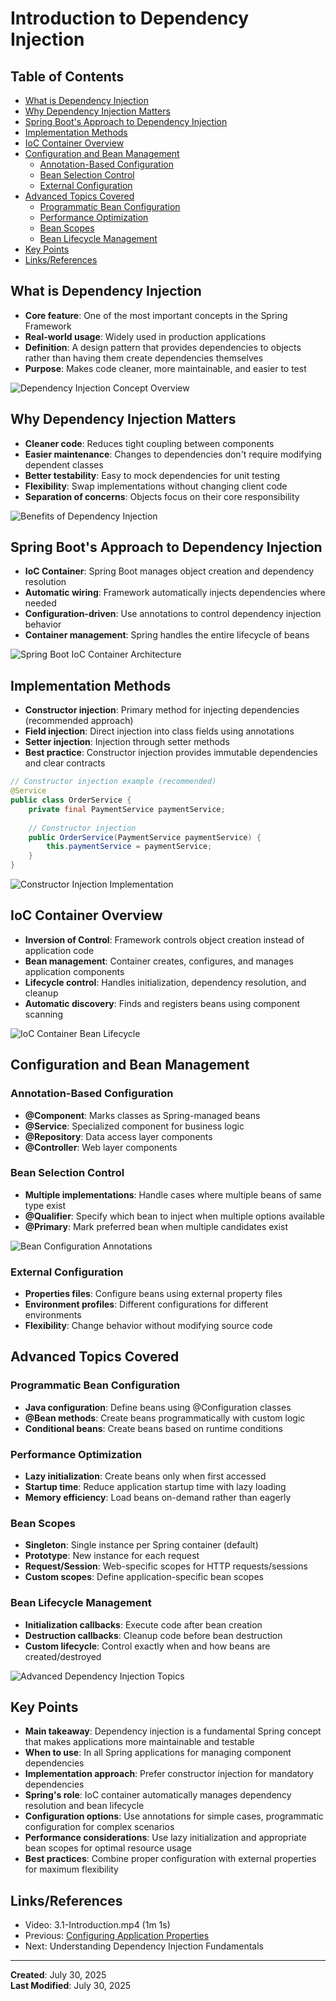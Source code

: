# Introduction to Dependency Injection

<!-- omit from toc -->
## Table of Contents

- [What is Dependency Injection](#what-is-dependency-injection)
- [Why Dependency Injection Matters](#why-dependency-injection-matters)
- [Spring Boot's Approach to Dependency Injection](#spring-boots-approach-to-dependency-injection)
- [Implementation Methods](#implementation-methods)
- [IoC Container Overview](#ioc-container-overview)
- [Configuration and Bean Management](#configuration-and-bean-management)
  - [Annotation-Based Configuration](#annotation-based-configuration)
  - [Bean Selection Control](#bean-selection-control)
  - [External Configuration](#external-configuration)
- [Advanced Topics Covered](#advanced-topics-covered)
  - [Programmatic Bean Configuration](#programmatic-bean-configuration)
  - [Performance Optimization](#performance-optimization)
  - [Bean Scopes](#bean-scopes)
  - [Bean Lifecycle Management](#bean-lifecycle-management)
- [Key Points](#key-points)
- [Links/References](#linksreferences)

## What is Dependency Injection

- **Core feature**: One of the most important concepts in the Spring Framework
- **Real-world usage**: Widely used in production applications
- **Definition**: A design pattern that provides dependencies to objects rather than having them create dependencies themselves
- **Purpose**: Makes code cleaner, more maintainable, and easier to test

![Dependency Injection Concept Overview](assets/dependency-injection-concept-overview.png)

## Why Dependency Injection Matters

- **Cleaner code**: Reduces tight coupling between components
- **Easier maintenance**: Changes to dependencies don't require modifying dependent classes
- **Better testability**: Easy to mock dependencies for unit testing
- **Flexibility**: Swap implementations without changing client code
- **Separation of concerns**: Objects focus on their core responsibility

![Benefits of Dependency Injection](assets/dependency-injection-benefits-diagram.png)

## Spring Boot's Approach to Dependency Injection

- **IoC Container**: Spring Boot manages object creation and dependency resolution
- **Automatic wiring**: Framework automatically injects dependencies where needed
- **Configuration-driven**: Use annotations to control dependency injection behavior
- **Container management**: Spring handles the entire lifecycle of beans

![Spring Boot IoC Container Architecture](assets/spring-boot-ioc-container-architecture.png)

## Implementation Methods

- **Constructor injection**: Primary method for injecting dependencies (recommended approach)
- **Field injection**: Direct injection into class fields using annotations
- **Setter injection**: Injection through setter methods
- **Best practice**: Constructor injection provides immutable dependencies and clear contracts

```java
// Constructor injection example (recommended)
@Service
public class OrderService {
    private final PaymentService paymentService;
    
    // Constructor injection
    public OrderService(PaymentService paymentService) {
        this.paymentService = paymentService;
    }
}
```

![Constructor Injection Implementation](assets/constructor-injection-implementation.png)

## IoC Container Overview

- **Inversion of Control**: Framework controls object creation instead of application code
- **Bean management**: Container creates, configures, and manages application components
- **Lifecycle control**: Handles initialization, dependency resolution, and cleanup
- **Automatic discovery**: Finds and registers beans using component scanning

![IoC Container Bean Lifecycle](assets/ioc-container-bean-lifecycle.png)

## Configuration and Bean Management

### Annotation-Based Configuration
- **@Component**: Marks classes as Spring-managed beans
- **@Service**: Specialized component for business logic
- **@Repository**: Data access layer components
- **@Controller**: Web layer components

### Bean Selection Control
- **Multiple implementations**: Handle cases where multiple beans of same type exist
- **@Qualifier**: Specify which bean to inject when multiple options available
- **@Primary**: Mark preferred bean when multiple candidates exist

![Bean Configuration Annotations](assets/bean-configuration-annotations.png)

### External Configuration
- **Properties files**: Configure beans using external property files
- **Environment profiles**: Different configurations for different environments
- **Flexibility**: Change behavior without modifying source code

## Advanced Topics Covered

### Programmatic Bean Configuration
- **Java configuration**: Define beans using @Configuration classes
- **@Bean methods**: Create beans programmatically with custom logic
- **Conditional beans**: Create beans based on runtime conditions

### Performance Optimization
- **Lazy initialization**: Create beans only when first accessed
- **Startup time**: Reduce application startup time with lazy loading
- **Memory efficiency**: Load beans on-demand rather than eagerly

### Bean Scopes
- **Singleton**: Single instance per Spring container (default)
- **Prototype**: New instance for each request
- **Request/Session**: Web-specific scopes for HTTP requests/sessions
- **Custom scopes**: Define application-specific bean scopes

### Bean Lifecycle Management
- **Initialization callbacks**: Execute code after bean creation
- **Destruction callbacks**: Cleanup code before bean destruction
- **Custom lifecycle**: Control exactly when and how beans are created/destroyed

![Advanced Dependency Injection Topics](assets/advanced-dependency-injection-topics.png)

## Key Points

- **Main takeaway**: Dependency injection is a fundamental Spring concept that makes applications more maintainable and testable
- **When to use**: In all Spring applications for managing component dependencies
- **Implementation approach**: Prefer constructor injection for mandatory dependencies
- **Spring's role**: IoC container automatically manages dependency resolution and bean lifecycle
- **Configuration options**: Use annotations for simple cases, programmatic configuration for complex scenarios
- **Performance considerations**: Use lazy initialization and appropriate bean scopes for optimal resource usage
- **Best practices**: Combine proper configuration with external properties for maximum flexibility

## Links/References

- Video: 3.1-Introduction.mp4 (1m 1s)
- Previous: [Configuring Application Properties](2.11-Configuring-Application-Properties.md)
- Next: Understanding Dependency Injection Fundamentals

---

**Created**: July 30, 2025  
**Last Modified**: July 30, 2025
